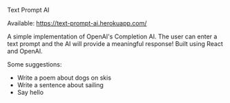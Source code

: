 Text Prompt AI

Available: https://text-prompt-ai.herokuapp.com/

A simple implementation of OpenAI's Completion AI. The user can enter a text prompt and the AI will provide a meaningful response!
Built using React and OpenAI.

Some suggestions:

- Write a poem about dogs on skis
- Write a sentence about sailing
- Say hello
